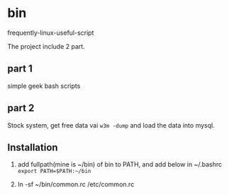 bin
===

frequently-linux-useful-script

The project include 2 part. 

## part 1

  simple geek bash scripts

## part 2

  Stock system, get free data vai `w3m -dump` and load the data into mysql.


## Installation

  1. add fullpath(mine is ~/bin) of bin to PATH, and add below in ~/.bashrc
     `export PATH=$PATH:~/bin`

  2. ln -sf ~/bin/common.rc /etc/common.rc


